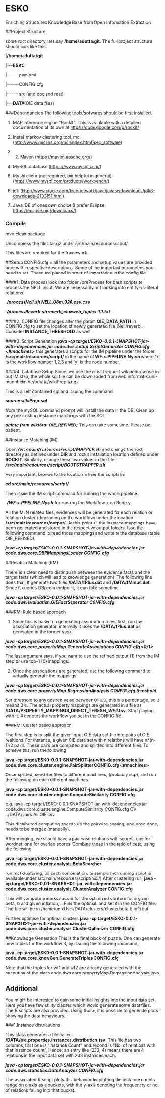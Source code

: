 # ESKO
Enriching Structured Knowledge Base from Open Information Extraction


##Project Structure

some root directory, lets say **/home/adutta/git**. The full project structure should look like this.

|**/home/adutta/git**

|---**ESKO**

|------pom.xml

|------CONFIG.cfg

|------src (and doc and rest)


|---**DATA**(OIE data files)

###Dependancies
The following tools/sofwares should be first installed.

1. MAP inference engine "RockIt". This is avialable with a detailed documentation of its own at https://code.google.com/p/rockit/

2. Install markov clustering tool, mcl (http://www.micans.org/mcl/index.html?sec_software)

3. 2. Maven (https://maven.apache.org/)

4. MySQL database (https://www.mysql.com/)
 
5. Mysql client (not required, but helpful in general) (https://www.mysql.com/products/workbench/)
 
6. jdk (http://www.oracle.com/technetwork/java/javase/downloads/jdk8-downloads-2133151.html)

7. Java IDE of ones own choice (I prefer Eclipse, https://eclipse.org/downloads/)

 


### Compile
mvn clean package

Uncompress the files.tar.gz under src/main/resources/input/

This files are required for the framework.

##Setup
CONFIG.cfg = all the parameters and setup values are provided here with respective descriptions. Some of the important parameters you need to set. These are placed in order of importance in the config file. 

####1. Data process
look into folder /preProcess for bash scripts to process the NELL input. We are necessarily not looking into entity-vs-literal relations. 

***./processNell.sh NELL.08m.920.esv.csv***

***./processReverb.sh reverb_clueweb_tuples-1.1.txt***

####2. CONFIG file changes
alter the param **OIE_DATA_PATH** in CONFIG.cfg to set the location of newly generated file (Nell/reverb). Consider **INSTANCE_THRESHOLD** as well. 

####3. Script Generation
***java -cp target/ESKO-0.0.1-SNAPSHOT-jar-with-dependencies.jar code.dws.setup.ScriptGenarator CONFIG.cfg <#machines>***
this generates a scripts for the IM pipeline under the folder  **/src/main/resources/script/** in the name of **WF.x.PIPELINE.Ny.sh** where 'x' is the workflow number 1,2,3 and 'y' is the node number.
 
 
####4. Database Setup
Since, we use the most frequent wikipedia sense in out IM step, the whole sql file can be downlaoded from web.informatik.uni-mannheim.de/adutta/wikiPrep.tar.gz

This is a self contained sql and issuing the command 

***source wikiPrep.sql*** 

from the mySQL command prompt will install the data in the DB. Clean up any pre existing instance matchings with the SQL 

***delete from wikiStat.OIE_REFINED;***  This can take some time. Please be patient.


##Instance Matching (IM)

Open ***/src/main/resources/script/MAPPER.sh*** and change the root directory as defined under **DIR** and rockit installation location defined under **ROCKIT**. Similarly, change these two values in the file ***/src/main/resources/script/BOOTSTRAPPER.sh***

Very important, browse to the location where the scripts lie

***cd src/main/resources/script/***

Then issue the IM script command for running the whole pipeline.

***./WF.x.PIPELINE.Ny.sh*** for running the Workflow x on Node y

All the MLN related files, evidences will be generated for each relation or relation cluster (depending on the workflow) under the location **/src/main/resources/output/**. At this point all the instance mappings have been generated and stored in the respective output folders. Issu the following command to read those mappings and write to the database (table OIE_REFINED).

***java -cp target/ESKO-0.0.1-SNAPSHOT-jar-with-dependencies.jar code.dws.core.DBPMappingsLoader CONFIG.cfg***

##Relation Matching (RM)

There is a clear need to distinguish between the evidence facts and the target facts (which will lead to knowledge generation). The following line does that. It generate two files **/DATA/fPlus.dat** and  **/DATA/fMinus.dat**. Since it queries DBpedia endpoint, it can take sometime.

***java -cp target/ESKO-0.0.1-SNAPSHOT-jar-with-dependencies.jar code.dws.evaluation.OIEFactSeperator CONFIG.cfg***

###RM: Rule based approach

1. Since this is based on generating association rules, first, run the association generator. internally it uses the **/DATA/fPlus.dat** as generated in the former step.

***java -cp target/ESKO-0.0.1-SNAPSHOT-jar-with-dependencies.jar code.dws.core.propertyMap.GenerateAssociations CONFIG.cfg <0/1>***

The last argument says, if you want to use the refined output (1) from the IM step or use top-1 (0) mappings.

2. Once the associations are generated, use the following command to actually generate the mappings.

***java -cp target/ESKO-0.0.1-SNAPSHOT-jar-with-dependencies.jar code.dws.core.propertyMap.RegressionAnalysis CONFIG.cfg threshold***

Set threshold to any desired value between 0-100, this is a percentage, so 3 means 3%. The actual property mappings are generated in a file as **/DATA/PROPERTY_MAPPINGS_DIRECT_THRESH_<threshold>_WF_#.tsv**. Start playing with it. # denotes the workflow you set in the CONFIG file.

###RM: Cluster based approach


The first step is to split the given input OIE data set file into pairs  of OIE realtions. For instance, a given OIE data set with n relations will have n*(n-1)/2 pairs. These pairs are computed and splitted into different files.
To achieve this, run the following

**java -cp target/ESKO-0.0.1-SNAPSHOT-jar-with-dependencies.jar code.dws.core.cluster.engine.PairSplitter CONFIG.cfg <type of file> <#machines>**

Once splitted, send the files to different machines, (probably scp), and run the following on each different machines..

**java -cp target/ESKO-0.0.1-SNAPSHOT-jar-with-dependencies.jar code.dws.core.cluster.engine.ComputeSimilarity CONFIG.cfg <type of Sim> <pairFile>**

e.g.
java -cp target/ESKO-0.0.1-SNAPSHOT-jar-with-dependencies.jar code.dws.core.cluster.engine.ComputeSimilarity CONFIG.cfg OV ../DATA/pairs.All.OIE.csv

This distributed computing speeds up the pairwise scoring, and once done, needs to be merged (manually).

After merging, we should have a pair wise relations with scores, one for wordnet, one for overlap scores.
Combine these in the ratio of beta, using the following 

**java -cp target/ESKO-0.0.1-SNAPSHOT-jar-with-dependencies.jar code.dws.core.cluster.analysis.BetaSearcher <WN pairwise score file> <Overlap pairwise score file>**


run mcl clustering, on each combination. (a sample mcl running script is available under src/main/resources/script/mcl/)
After clustering run,
**java -cp target/ESKO-0.0.1-SNAPSHOT-jar-with-dependencies.jar code.dws.core.cluster.analysis.ClusterAnalyzer CONFIG.cfg**

This will compute a markov score for the optimised clusters for a given beta, b and given inflation, i.
Find the optimal. and set it in the CONFIG file. The file will be in /home/unixUser/DATA/clusters/cluster.beta.b.inf.i.out

Further optimise for optimal clusters
**java -cp target/ESKO-0.0.1-SNAPSHOT-jar-with-dependencies.jar code.dws.core.cluster.analysis.ClusterOptimizer CONFIG.cfg <partially optimised file from previous step>**


##Knowledge Generation
This is the final block of puzzle. One can generate new triples for the workflow 3, by issuing the following command,

**java -cp target/ESKO-0.0.1-SNAPSHOT-jar-with-dependencies.jar code.dws.core.knowGen.GenerateTriples CONFIG.cfg**

Note that the triples for wf1 and wf2 are already generated with the execution of the class code.dws.core.propertyMap.RegressionAnalysis.java

## Additional

You might be interested to gain some initial insights into the input data set. Here you have few utility classes which would generate some data files. The R scripts are also provided. Using those, it is possible to generate plots showing the data behaviours. 

###1.Instance distributions

This class generates a file called **/DATA/oie.properties.instances.distribution.tsv**. This file has two columns, first one is "Instance Count"  and second is "No. of relations with that instance count", Hence, an entry like (233, 4) means there are 4 relations in the input data set with 233 instances each.

***java -cp target/ESKO-0.0.1-SNAPSHOT-jar-with-dependencies.jar code.dws.statistics.DataAnalyzer CONFIG.cfg***

The associated R script plots this behavior by plotting the instance counts range on x-axis as a buckets, with the y-axis denoting the frequencty or no. of relations falling into that bucket.




